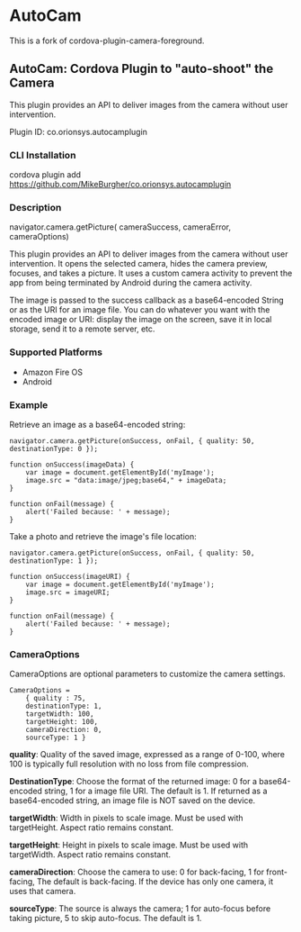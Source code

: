 # AutoCam

This is a fork of cordova-plugin-camera-foreground.

## AutoCam: Cordova Plugin to "auto-shoot" the Camera

This plugin provides an API to deliver images from the camera without user intervention.

Plugin ID: co.orionsys.autocamplugin

### CLI Installation
	
cordova plugin add https://github.com/MikeBurgher/co.orionsys.autocamplugin

### Description

navigator.camera.getPicture( cameraSuccess, cameraError, cameraOptions)

This plugin provides an API to deliver images from the camera without user intervention. It opens the selected camera, hides the camera preview, focuses, and takes a picture. It uses a custom camera activity to prevent the app from being terminated by Android during the camera activity.

The image is passed to the success callback as a base64-encoded String or as the URI for an image file. You can do whatever you want with the encoded image or URI: display the image on the screen, save it in local storage, send it to a remote server, etc.

### Supported Platforms
* Amazon Fire OS
* Android

### Example

Retrieve an image as a base64-encoded string:

    navigator.camera.getPicture(onSuccess, onFail, { quality: 50, destinationType: 0 });

    function onSuccess(imageData) {
        var image = document.getElementById('myImage');
        image.src = "data:image/jpeg;base64," + imageData;
    }

    function onFail(message) {
        alert('Failed because: ' + message);
    }

Take a photo and retrieve the image's file location:

    navigator.camera.getPicture(onSuccess, onFail, { quality: 50, destinationType: 1 });

    function onSuccess(imageURI) {
        var image = document.getElementById('myImage');
        image.src = imageURI;
    }

    function onFail(message) {
        alert('Failed because: ' + message);
    }

### CameraOptions

CameraOptions are optional parameters to customize the camera settings.

    CameraOptions = 
        { quality : 75,  
        destinationType: 1,
        targetWidth: 100,  
        targetHeight: 100,  
        cameraDirection: 0,
        sourceType: 1 }

**quality**: Quality of the saved image, expressed as a range of 0-100, where 100 is typically full resolution with no loss from file compression.

**DestinationType**: Choose the format of the returned image: 0 for a base64-encoded string, 1 for a image file URI. The default is 1. If returned as a base64-encoded string, an image file is NOT saved on the device.

**targetWidth**: Width in pixels to scale image. Must be used with targetHeight. Aspect ratio remains constant.

**targetHeight**: Height in pixels to scale image. Must be used with targetWidth. Aspect ratio remains constant.

**cameraDirection**: Choose the camera to use: 0 for back-facing, 1 for front-facing, The default is back-facing. If the device has only one camera, it uses that camera.

**sourceType**: The source is always the camera; 1 for auto-focus before taking picture, 5 to skip auto-focus. The default is 1.

